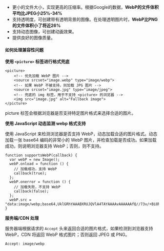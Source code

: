 - 更小的文件大小，实现更高的压缩率。根据Google的数据，**WebP的文件体积平均比JPEG小25%-34%**
- 支持透明度，可创建带有透明背景的图像。在处理透明图片时，**WebP比PNG的文件体积小了将近26%** 
- 支持动态图像，可创建动画效果。
- 提供良好的图像质量。



#### 如何处理兼容性问题

**使用 `<picture>` 标签进行格式兜底**

```
<picture>
    <!-- 优先加载 WebP 图片 -->
    <source srcset="image.webp" type="image/webp">
    <!-- 如果 WebP 不被支持，则加载 JPG 图片 -->
    <source srcset="image.jpg" type="image/jpeg">
    <!-- 兜底的 img 标签，用于不支持 <picture> 的浏览器 -->
    <img src="image.jpg" alt="Fallback image">
</picture>
```

picture 标签会根据浏览器是否支持特定图片格式来选择合适的图片。



**使用 JavaScript 动态监测 webp 格式支持**

使用 JavaScript 来检测浏览器是否支持 WebP，动态加载合适的图片格式。动态加载一张 base64 编码的非常小的 WebP 图片，并检查加载是否成功。如果加载成功，则说明浏览器支持 WebP；否则，则不支持。

```
function supportsWebP(callback) {
  var webP = new Image();
  webP.onload = function () {
    // 加载成功，支持 WebP
    callback(true);
  };
  webP.onerror = function () {
    // 加载失败，不支持 WebP
    callback(false);
  };
  webP.src = "data:image/webp;base64,UklGRhYAAABXRUJQVlA4TAYAAAAvAAAAAAfQ//73v/+BiOh/AAA=";
}
```



**服务端/CDN 处理**

服务器端根据请求的 `Accept` 头来返回合适的图片格式，如果检测到浏览器支持 WebP，CDN 将返回 WebP 格式图片；否则返回 JPEG 或 PNG。

```
Accept: image/webp
```


